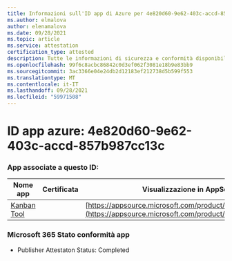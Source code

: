 ```yaml
---
title: Informazioni sull'ID app di Azure per 4e820d60-9e62-403c-accd-857b987cc13c
ms.author: elmalova
author: elenamalova
ms.date: 09/28/2021
ms.topic: article
ms.service: attestation
certification_type: attested
description: Tutte le informazioni di sicurezza e conformità disponibili per 4e820d60-9e62-403c-accd-857b987cc13c.
ms.openlocfilehash: 99f6c8acbc86842c0d3ef062f3081e18b9e83bb9
ms.sourcegitcommit: 3ac3366e04e24db2d12183ef212738d5b599f553
ms.translationtype: MT
ms.contentlocale: it-IT
ms.lasthandoff: 09/28/2021
ms.locfileid: "59971508"
---
```

# <a name="azure-app-id-4e820d60-9e62-403c-accd-857b987cc13c"></a>ID app azure: 4e820d60-9e62-403c-accd-857b987cc13c


### <a name="apps-associated-with-this-id"></a>App associate a questo ID:
| **Nome app** | **Certificata** | **Visualizzazione in AppSource** |
|--------------|---------------|-----------------------|
| [Kanban Tool](https://docs.microsoft.com/microsoft-365-app-certification/forward/WA200002121) |  | [https://appsource.microsoft.com/product/office/WA200002121](https://appsource.microsoft.com/product/office/WA200002121) |

### <a name="microsoft-365-app-compliance-status"></a>Microsoft 365 Stato conformità app
- Publisher Attestaton Status: Completed
